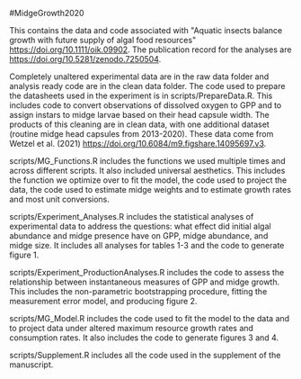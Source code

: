#MidgeGrowth2020

This contains the data and code associated with "Aquatic insects balance growth with future supply of algal food resources" https://doi.org/10.1111/oik.09902. The publication record for the analyses are https://doi.org/10.5281/zenodo.7250504. 

Completely unaltered experimental data are in the raw data folder and analysis ready code are in the clean data folder. The code used to prepare the datasheets used in the experiment is in scripts/PrepareData.R. This includes code to convert observations of dissolved oxygen to GPP and to assign instars to midge larvae based on their head capsule width. The products of this cleaning are in clean data, with one additional dataset (routine midge head capsules from 2013-2020). These data come from Wetzel et al. (2021) https://doi.org/10.6084/m9.figshare.14095697.v3.

scripts/MG_Functions.R includes the functions we used multiple times and across different scripts. It also included universal aesthetics. This includes the function we optimize over to fit the model, the code used to project the data, the code used to estimate midge weights and to estimate growth rates and most unit conversions. 

scripts/Experiment_Analyses.R includes the statistical analyses of experimental data to address the questions: what effect did initial algal abundance and midge presence have on GPP, midge abundance, and midge size. It includes all analyses for tables 1-3 and the code to generate figure 1.

scripts/Experiment_ProductionAnalyses.R includes the code to assess the relationship between instantaneous measures of GPP and midge growth. This includes the non-parametric bootstrapping procedure, fitting the measurement error model, and producing figure 2.

scripts/MG_Model.R includes the code used to fit the model to the data and to project data under altered maximum resource growth rates and consumption rates. It also includes the code to generate figures 3 and 4.

scripts/Supplement.R includes all the code used in the supplement of the manuscript. 
